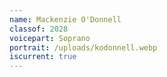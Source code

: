 ```yaml
---
name: Mackenzie O'Donnell
classof: 2028
voicepart: Soprano
portrait: /uploads/kodonnell.webp
iscurrent: true
---
```

